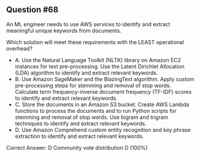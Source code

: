 ## Question #68

An ML engineer needs to use AWS services to identify and extract meaningful unique keywords from documents.

Which solution will meet these requirements with the LEAST operational overhead?

- A. Use the Natural Language Toolkit (NLTK) library on Amazon EC2 instances for text pre-processing. Use the Latent Dirichlet Allocation (LDA) algorithm to identify and extract relevant keywords.
- B. Use Amazon SageMaker and the BlazingText algorithm. Apply custom pre-processing steps for stemming and removal of stop words. Calculate term frequency-inverse document frequency (TF-IDF) scores to identify and extract relevant keywords.
- C. Store the documents in an Amazon S3 bucket. Create AWS Lambda functions to process the documents and to run Python scripts for stemming and removal of stop words. Use bigram and trigram techniques to identify and extract relevant keywords.
- D. Use Amazon Comprehend custom entity recognition and key phrase extraction to identify and extract relevant keywords. 

Correct Answer: 
D Community vote distribution D (100%)